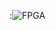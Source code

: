 
:![FPGA](https://user-images.githubusercontent.com/125450086/230076829-100d720d-a76e-49b9-9f08-95c3179cb531.png)
